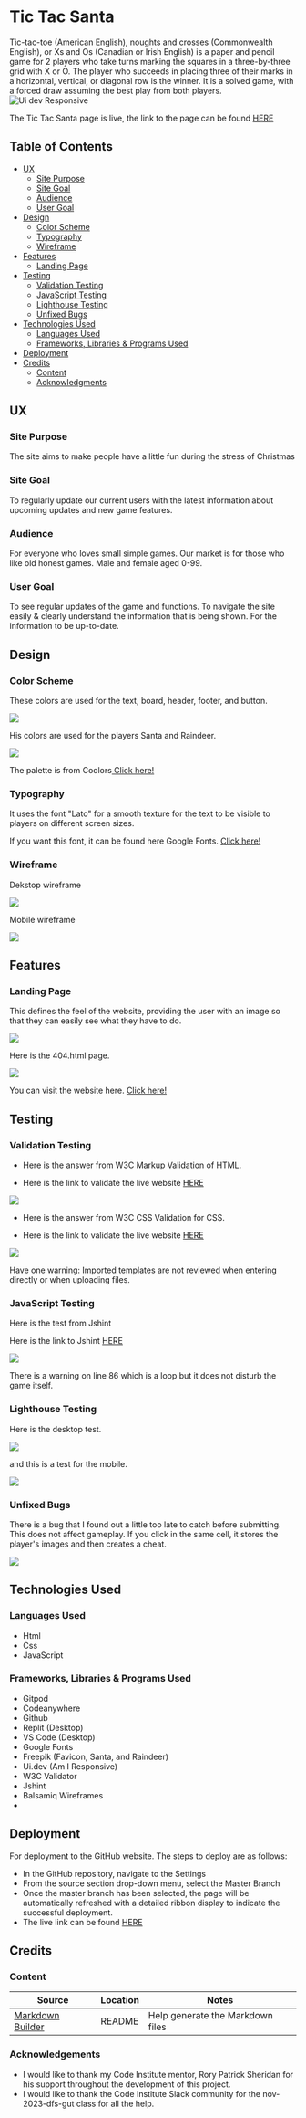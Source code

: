 # Tic Tac Santa 
Tic-tac-toe (American English), noughts and crosses (Commonwealth English), or Xs and Os (Canadian or Irish English) is a paper and pencil game for 2 players who take turns marking the squares in a three-by-three grid with X or O. The player who succeeds in placing three of their marks in a horizontal, vertical, or diagonal row is the winner. It is a solved game, with a forced draw assuming the best play from both players.
![Ui dev Responsive](https://github.com/AndersH82/TicTacSanta/assets/150241728/7646aac9-6d96-4125-ab81-946194bca17d)

The Tic Tac Santa page is live, the link to the page can be found <a href="https://andersh82.github.io/TicTacSanta/" rel="nofollow">HERE</a>

## Table of Contents
+ [UX](#ux "UX")
  + [Site Purpose](#site-purpose "Site Purpose")
  + [Site Goal](#site-goal "SIte Goal")
  + [Audience](#audience "Audience")
  + [User Goal](#user-goal "User Goal")
+ [Design](#design "Design")
  + [Color Scheme](#color-scheme "Color Scheme")
  + [Typography](#typography "Typography")
  + [Wireframe](#wireframe "Wireframe")
+ [Features](#features "Features")
  + [Landing Page](#landing-page "Landing Page")
+ [Testing](#testing "Testing")
  + [Validation Testing](#validation-testing "Validation Testing")
  + [JavaScript Testing](#javascript-testing "JavaScript Testing")
  + [Lighthouse Testing](#lighthouse-testing "Lighthouse Testing")
  + [Unfixed Bugs](#unfixed-bugs "Unfixed Bugs")
+ [Technologies Used](#technologies-used "Technologies Used")
  + [Languages Used](#languages-used "Languages Used")
  + [Frameworks, Libraries & Programs Used](#frameworks-libraries-programs-used "Frameworks, Libraries & Programs Used")
+ [Deployment](#deployment "Deployment")
+ [Credits](#credits "Credits")
  + [Content](#Content "Content")
  + [Acknowledgments](#acknowledgments "Acknowledgments")

## UX

### Site Purpose
The site aims to make people have a little fun during the stress of Christmas

### Site Goal
To regularly update our current users with the latest information about upcoming updates and new game features.

### Audience
For everyone who loves small simple games. Our market is for those who like old honest games. Male and female aged 0-99.

### User Goal
To see regular updates of the game and functions.
To navigate the site easily & clearly understand the information that is being shown.
For the information to be up-to-date.

## Design

### Color Scheme
These colors are used for the text, board, header, footer, and button.

 <img src="assets/image-readme/palettemain.png">

His colors are used for the players Santa and Raindeer.

<img src="assets/image-readme/playerpalette.png">

The palette is from Coolors<a href="https://coolors.co/"> Click here!</a>

### Typography

It uses the font "Lato" for a smooth texture for the text to be visible to players on different screen sizes.

If you want this font, it can be found here Google Fonts. <a href="https://fonts.google.com/specimen/Lato?query=lato">Click here!</a>

### Wireframe

Dekstop wireframe

<img src="assets/image-readme/tictacsantadesk.png">

Mobile wireframe

<img src="assets/image-readme/tictacsantamobile.png">

## Features

### Landing Page

This defines the feel of the website, providing the user with an image so that they can easily see what they have to do.

<img src="assets/image-readme/landingpage.png">

Here is the 404.html page.

<img src="assets/image-readme/404.png">

You can visit the website here. <a href="https://https://andersh82.github.io/TicTacSanta/">Click here!</a>

## Testing

### Validation Testing

- Here is the answer from W3C Markup Validation of HTML.

- Here is the link to validate the live website <a href="https://validator.w3.org/nu/?doc=https%3A%2F%2Fandersh82.github.io%2FTicTacSanta%2F"> HERE</a>

<img src="assets/image-readme/htmlval.png">

- Here is the answer from W3C CSS Validation for CSS.

- Here is the link to validate the live website <a href="https://jigsaw.w3.org/css-validator/validator?uri=https%3A%2F%2Fandersh82.github.io%2FTicTacSanta%2F&profile=css3svg&usermedium=all&warning=1&vextwarning=&lang=sv">HERE</a>

<img src="assets/image-readme/cssval.png">

Have one warning: Imported templates are not reviewed when entering directly or when uploading files.

### JavaScript Testing

Here is the test from Jshint

Here is the link to Jshint <a href="https://jshint.com/">HERE</a>

<img src="assets/image-readme/jshint.png">

There is a warning on line 86 which is a loop but it does not disturb the game itself.

### Lighthouse Testing

Here is the desktop test.

<img src="assets/image-readme/lighthousedesk.png">

and this is a test for the mobile.

<img src="assets/image-readme/lighthousemobile.png">

### Unfixed Bugs

There is a bug that I found out a little too late to catch before submitting. This does not affect gameplay.
If you click in the same cell, it stores the player's images and then creates a cheat.

<img src="assets/image-readme/unfixedbug.png">

## Technologies Used

### Languages Used
 - Html
 - Css
 - JavaScript

### Frameworks, Libraries & Programs Used
 - Gitpod
 - Codeanywhere
 - Github
 - Replit (Desktop)
 - VS Code (Desktop)
 - Google Fonts 
 - Freepik (Favicon, Santa, and Raindeer)
 - Ui.dev  (Am I Responsive)
 - W3C Validator
 - Jshint
 - Balsamiq Wireframes
 - 

## Deployment
For deployment to the GitHub website. The steps to deploy are as follows:

 - In the GitHub repository, navigate to the Settings 
 - From the source section drop-down menu, select the Master Branch
 - Once the master branch has been selected, the page will be automatically refreshed with a detailed ribbon display to indicate the successful deployment.
 - The live link can be found <a href="https://andersh82.github.io/TicTacSanta/">HERE</a>
## Credits

### Content

| Source | Location | Notes |
| --- | --- | --- |
| [Markdown Builder](https://tim.2bn.dev/markdown-builder) | README  | Help generate the Markdown files |

### Acknowledgements

- I would like to thank my Code Institute mentor, Rory Patrick Sheridan for his support throughout the development of this project.
- I would like to thank the Code Institute Slack community for the nov-2023-dfs-gut class for all the help.